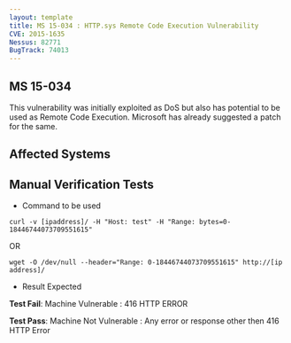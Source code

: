 ```yaml
---
layout: template
title: MS 15-034 : HTTP.sys Remote Code Execution Vulnerability
CVE: 2015-1635
Nessus: 82771
BugTrack: 74013
---
```


MS 15-034
---------------
This vulnerability was initially exploited as DoS but also has potential to be used as Remote Code Execution. Microsoft has already suggested a patch for the same.


Affected Systems
----------------

Manual Verification Tests
-------------------------

* Command to be used

```
curl -v [ipaddress]/ -H "Host: test" -H "Range: bytes=0-18446744073709551615"
```
OR

```
wget -O /dev/null --header="Range: 0-18446744073709551615" http://[ip address]/
```

* Result Expected

**Test Fail**: Machine Vulnerable : 416 HTTP ERROR

**Test Pass**: Machine Not Vulnerable : Any error or response other then 416 HTTP Error

